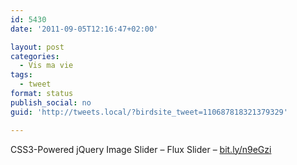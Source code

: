 ```yaml
---
id: 5430
date: '2011-09-05T12:16:47+02:00'

layout: post
categories:
  - Vis ma vie
tags:
  - tweet
format: status
publish_social: no
guid: 'http://tweets.local/?birdsite_tweet=110687818321379329'

---
```


CSS3-Powered jQuery Image Slider – Flux Slider – [bit.ly/n9eGzi](http://bit.ly/n9eGzi)